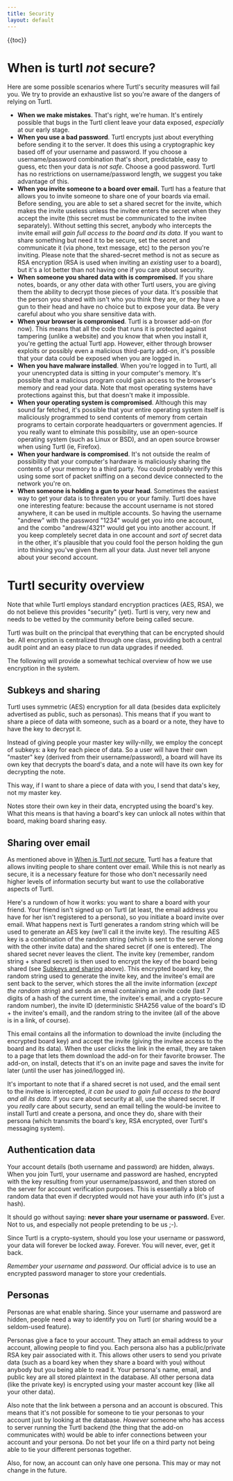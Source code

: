 ```yaml
---
title: Security
layout: default
---
```


{{toc}}

# When is turtl *not* secure?

Here are some possible scenarios where Turtl's security measures will fail you.
We try to provide an exhaustive list so you're aware of the dangers of relying
on Turtl.

- __When we make mistakes__. That's right, we're human. It's entirely possible
that bugs in the Turtl client leave your data exposed, *especially* at our
early stage.
- __When you use a bad password__. Turtl encrypts just about everything before
sending it to the server. It does this using a cryptographic key based off of
your username and password. If you choose a username/password combination that's
short, predictable, easy to guess, etc then your data is *not safe*. Choose a
good password. Turtl has no restrictions on username/password length, we suggest
you take advantage of this.
- __When you invite someone to a board over email.__ Turtl has a feature that
allows you to invite someone to share one of your boards via email. Before
sending, you are able to set a shared secret for the invite, which makes the
invite useless unless the invitee enters the secret when they accept the invite
(this secret must be communicated to the invitee separately). Without setting
this secret, anybody who intercepts the invite email *will gain full access to
the board and its data*. If you want to share something but need it to be 
secure, set the secret and communicate it (via phone, text message, etc) to the
person you're inviting. Please note that the shared-secret method is not as
secure as RSA encryption (RSA is used when inviting an *existing* user to a
board), but it's a lot better than not having one if you care about security.
- __When someone you shared data with is compromised.__ If you share
notes, boards, or any other data with other Turtl users, you are giving them the
ability to decrypt those pieces of your data. It's possible that the person you
shared with isn't who you think they are, or they have a gun to their head and
have no choice but to expose your data. Be very careful about who you share
sensitive data with.
- __When your browser is compromised__. Turtl is a browser add-on (for now).
This means that all the code that runs it is protected against tampering (unlike
a website) and you know that when you install it, you're getting the actual
Turtl app. However, either through browser exploits or possibly even a malicious
third-party add-on, it's possible that your data could be exposed when you are
logged in.
- __When you have malware installed__. When you're logged in to Turtl, all your
unencrypted data is sitting in your computer's memory. It's possible that a
malicious program could gain access to the browser's memory and read your data.
Note that most operating systems have protections against this, but that doesn't
make it impossible.
- __When your operating system is compromised__. Although this may sound far
fetched, it's possible that your entire operating system itself is maliciously
programmed to send contents of memory from certain programs to certain corporate
headquarters or government agencies. If you really want to elminate this
possibility, use an open-source operating system (such as Linux or BSD), and an
open source browser when using Turtl (ie, Firefox).
- __When your hardware is compromised__. It's not outside the realm of
possibility that your computer's hardware is maliciously sharing the contents of
your memory to a third party. You could probably verify this using some sort of
packet sniffing on a second device connected to the network you're on.
- __When someone is holding a gun to your head__. Sometimes the easiest way to
get your data is to threaten you or your family. Turtl does have one interesting
feature: because the account username is not stored anywhere, it can be used
in multiple accounts. So having the username "andrew" with the password "1234"
would get you into one account, and the combo "andrew/4321" would get you into
another account. If you keep completely secret data in one account and *sort of*
secret data in the other, it's plausible that you could fool the person holding
the gun into thinking you've given them all your data. Just never tell anyone
about your second account.

# Turtl security overview

Note that while Turtl employs standard encryption practices (AES, RSA), we do
not believe this provides "security" (yet). Turtl is very, very new and needs to
be vetted by the community before being called secure.

Turtl was built on the principal that everything that can be encrypted should
be. All encryption is centralized through one class, providing both a central
audit point and an easy place to run data upgrades if needed.

The following will provide a somewhat techical overview of how we use encryption
in the system.

## Subkeys and sharing

Turtl uses symmetric (AES) encryption for all data (besides data explicitely
advertised as public, such as personas). This means that if you want to share a
piece of data with someone, such as a board or a note, they have to have the key
to decrypt it.

Instead of giving people your master key willy-nilly, we employ the concept of
subkeys: a key for each piece of data. So a user will have their own "master"
key (derived from their username/password), a board will have its own key that
decrypts the board's data, and a note will have its own key for decrypting the
note. 

This way, if I want to share a piece of data with you, I send that data's key,
not my master key.

Notes store their own key in their data, encrypted using the board's key.
What this means is that having a board's key can unlock all notes within that
board, making board sharing easy.

## Sharing over email

As mentioned above in [When is Turtl *not* secure](#when-is-turtl-not-secure),
Turtl has a feature that allows inviting people to share content over email.
While this is not nearly as secure, it is a necessary feature for those who
don't necessarily need higher levels of information securty but want to use the
collaborative aspects of Turtl.

Here's a rundown of how it works: you want to share a board with your friend.
Your friend isn't signed up on Turtl (at least, the email address you have for
her isn't registered to a persona), so you initiate a board invite over email.
What happens next is Turtl generates a random string which will be used to
generate an AES key (we'll call it the invite key). The resulting AES key is a
combination of the random string (which is sent to the server along with the
other invite data) and the shared secret (if one is entered). The shared secret
never leaves the client. The invite key (remember, random string + shared secret)
is then used to encrypt the key of the board being shared (see [Subkeys and
sharing](#subkeys-and-sharing) above). This encrypted board key, the random
string used to generate the invite key, and the invitee's email are sent back to
the server, which stores the all the invite information (*except the random
string*) and sends an email containing an invite code (last 7 digits of a hash
of the current time, the invitee's email, and a crypto-secure random number),
the invite ID (deterministic SHA256 value of the board's ID + the invitee's
email), and the random string to the invitee (all of the above is in a link,
of course).

This email contains all the information to download the invite (including the
encrypted board key) and accept the invite (giving the invitee access to the
board and its data). When the user clicks the link in the email, they are taken
to a page that lets them download the add-on for their favorite browser. The
add-on, on install, detects that it's on an invite page and saves the invite
for later (until the user has joined/logged in).

It's important to note that if a shared secret is not used, and the email sent
to the invitee is intercepted, *it can be used to gain full access to the board
and all its data*. If you care about security at all, use the shared secret. If
you *really* care about securty, send an email telling the would-be invitee to
install Turtl and create a persona, and once they do, share with their persona
(which transmits the board's key, RSA encrypted, over Turtl's messaging system).

## Authentication data

Your account details (both username and password) are hidden, always. When you
join Turtl, your username and password are hashed, encrypted with the key
resulting from your username/password, and then stored on the server for account
verification purposes. This is essentially a blob of random data that even if
decrypted would not have your auth info (it's just a hash).

It should go without saying: __never share your username or password.__ Ever.
Not to us, and especially not people pretending to be us ;-).

Since Turtl is a crypto-system, should you lose your username or password, your
data will forever be locked away. Forever. You will never, ever, get it back.

_Remember your username and password_. Our official advice is to use an
encrypted password manager to store your credentials.

## Personas

Personas are what enable sharing. Since your username and password are hidden,
people need a way to identify you on Turtl (or sharing would be a seldom-used
feature).

Personas give a face to your account. They attach an email address to your
account, allowing people to find you. Each persona also has a public/private RSA
key pair associated with it. This allows other users to send you private data
(such as a board key when they share a board with you) without anybody but you
being able to read it. Your persona's name, email, and public key are all stored
plaintext in the database. All other persona data (like the private key) is
encrypted using your master account key (like all your other data).

Also note that the link between a persona and an account is obscured. This means
that it's not possible for someone to tie your personas to your account just by
looking at the database. *However* someone who has access to server running the
Turtl backend (the thing that the add-on communicates with) would be able to
infer connections between your account and your persona. Do not bet your life on
a third party not being able to tie your different personas together.

Also, for now, an account can only have one persona. This may or may not change
in the future.

